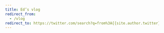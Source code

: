```yaml
---
title: Ed’s vlog
redirect_from:
  - /vlog
redirect_to: https://twitter.com/search?q=from%3A{{site.author.twitter}}%20%23vlog
---
```

